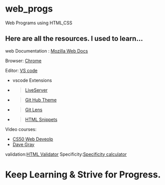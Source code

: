 # web_progs
Web Programs using HTML,CSS

## Here are all the resources. I used to learn...
web Documentation : [Mozilla Web Docs](https://developer.mozilla.org/en-US/)

Browser: [Chrome](https://www.google.com/intl/en_in/chrome/)

Editor: [VS code](https://code.visualstudio.com/)
- vscode Extensions
 - >[LiveServer](https://marketplace.visualstudio.com/items?itemName=ritwickdey.LiveServer)
 - >[Git Hub Theme](https://marketplace.visualstudio.com/items?itemName=GitHub.github-vscode-theme)
 - >[Git Lens](https://marketplace.visualstudio.com/items?itemName=eamodio.gitlens)
 - >[HTML Snippets](https://marketplace.visualstudio.com/items?itemName=geyao.html-snippets)

Video courses:
- [CS50 Web Deveolp](https://cs50.harvard.edu/web/2020/)
- [Dave Gray](https://www.youtube.com/c/DaveGrayTeachesCode)

validation:[HTML Validator](https://validator.w3.org/nu/)
Specificity:[Specificity calculator](https://specificity.keegan.st/)

#  Keep Learning & Strive for Progress.


